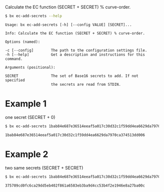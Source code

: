 Calculate the EC function (SECRET + SECRET) % curve-order. 
```sh
$ bx ec-add-secrets --help
```
```
Usage: bx ec-add-secrets [-h] [--config VALUE] [SECRET]...               

Info: Calculate the EC function (SECRET + SECRET) % curve-order.         

Options (named):

-c [--config]        The path to the configuration settings file.        
-h [--help]          Get a description and instructions for this command.

Arguments (positional):

SECRET               The set of Base16 secrets to add. If not specified  
                     the secrets are read from STDIN.
```
# Example 1
one secret (SECRET + 0)
```sh
$ bx ec-add-secrets 1bab84e687e36514eeaf5a017c30d32c1f59dd4ea6629da7970ca374513dd006
```
```
1bab84e687e36514eeaf5a017c30d32c1f59dd4ea6629da7970ca374513dd006
```
# Example 2
two same secrets (SECRET + SECRET)
```sh
$ bx ec-add-secrets 1bab84e687e36514eeaf5a017c30d32c1f59dd4ea6629da7970ca374513dd006 1bab84e687e36514eeaf5a017c30d32c1f59dd4ea6629da7970ca374513dd006
```
```
375709cd0fc6ca29dd5eb402f861a6583eb3ba9d4cc53b4f2e1946e8a27ba00c
```
